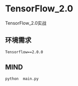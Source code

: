 # TensorFlow_2.0
TensorFlow_2.0实战

## 环境需求
 ```angular2
Tensorflow==2.0.0
```

## MIND
```bash
python  main.py
```
